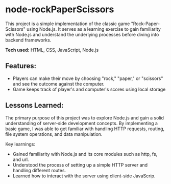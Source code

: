 # node-rockPaperScissors
This project is a simple implementation of the classic game "Rock-Paper-Scissors" using Node.js. It serves as a learning exercise to gain familiarity with Node.js and understand the underlying processes before diving into backend frameworks.

**Tech used:** HTML, CSS, JavaScript, Node.js

## Features:
+ Players can make their move by choosing "rock," "paper," or "scissors" and see the outcome against the computer.
+ Game keeps track of player's and computer's scores using local storage 

## Lessons Learned:
The primary purpose of this project was to explore Node.js and gain a solid understanding of server-side development concepts. By implementing a basic game, I was able to get familiar with handling HTTP requests, routing, file system operations, and data manipulation.

Key learnings:
+ Gained familiarity with Node.js and its core modules such as http, fs, and url.
+ Understood the process of setting up a simple HTTP server and handling different routes.
+ Learned how to interact with the server using client-side JavaScrip.
